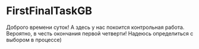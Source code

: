# FirstFinalTaskGB
Доброго времени суток!
А здесь у нас покоится контрольная работа. Вероятно, в честь окончания первой четверти!
Надеюсь определиться с выбором в процессе) 